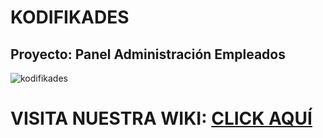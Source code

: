 # KODIFIKADES
## Proyecto: Panel Administración Empleados
![kodifikades](https://github.com/CodeSystem2022/Kodifikades_Proyecto_Python/assets/81488933/55358dff-a147-495b-ba08-26b8129e73cf)


# VISITA NUESTRA WIKI: [CLICK AQUÍ](https://github.com/CodeSystem2022/Kodifikades_Proyecto_Python/wiki "Página wiki Kodifikades")


